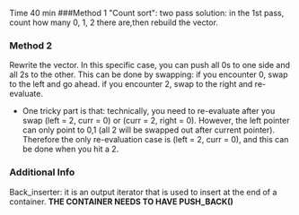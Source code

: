 Time 40 min
###Method 1
"Count sort": two pass solution: in the 1st pass, count how many 0, 1, 2 there are,then rebuild the vector. 
### Method 2
Rewrite the vector. In this specific case, you can push all 0s to one side and all 2s to the other. This can be done 
by swapping: if you encounter 0, swap to the left and go ahead. if you encounter 2, swap to the right and re-evaluate. 
- One tricky part is that: technically, you need to re-evaluate after you swap (left = 2, curr = 0) or (curr = 2, right = 0). However, the left pointer can only point to 0,1 (all 2 will be swapped out after current pointer). 
Therefore the only re-evaluation case is (left = 2, curr = 0), and this can be done when you hit a 2. 
### Additional Info
Back_inserter: it is an output iterator that is used to insert at the end of a container. **THE CONTAINER NEEDS TO HAVE PUSH_BACK()** 
